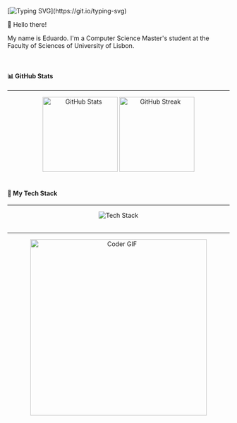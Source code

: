 [![Typing SVG](https://readme-typing-svg.herokuapp.com?font=Fira+Code&pause=1000&color=33A1F7&width=435&separator=%3C&lines=while(!(succed+%3D+try()));)](https://git.io/typing-svg)

👋 Hello there!

My name is Eduardo. I'm a Computer Science Master's student at the Faculty of Sciences of University of Lisbon.

<br/>

#### 📊 GitHub Stats
---

<div align="center">
  <img height="170" src="https://github-readme-stats.vercel.app/api?username=edupro26&show_icons=true&theme=github_dark" alt="GitHub Stats"/>
  <img height="170" src="https://github-readme-streak-stats.herokuapp.com?user=edupro26&theme=github-dark-blue&mode=weekly" alt="GitHub Streak"/>
</div>

<br/>

#### 🚀 My Tech Stack
---

<div align="center">
  <img src="https://skillicons.dev/icons?i=java,python,c,cs,kotlin,javascript,typescript,html,css,postgresql,mongodb,mysql,firebase,spring,nodejs,express,docker,git,github,linux&perline=10" alt="Tech Stack"/>
</div>

<br/>

---
<div align="center">
  <img src="https://media.giphy.com/media/SWoSkN6DxTszqIKEqv/giphy.gif" alt="Coder GIF" width="400">
</div>
